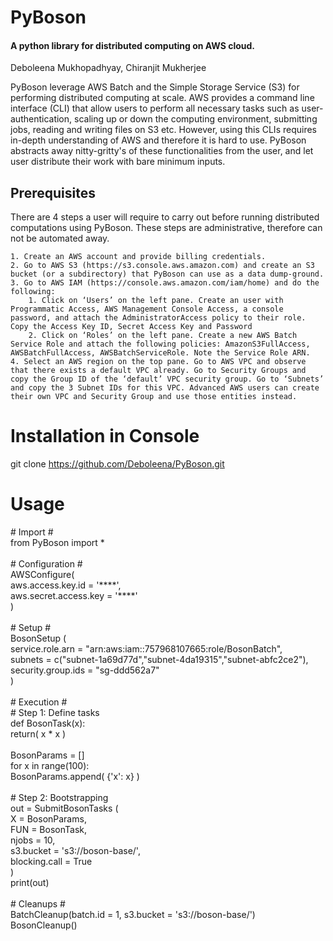 # PyBoson
#### A python library for distributed computing on AWS cloud.
Deboleena Mukhopadhyay, Chiranjit Mukherjee

PyBoson leverage AWS Batch and the Simple Storage Service (S3) for performing distributed computing at scale. AWS provides a command line interface (CLI) that allow users to perform all necessary tasks such as user-authentication, scaling up or down the computing environment, submitting jobs, reading and writing files on S3 etc. However, using this CLIs requires in-depth understanding of AWS and therefore it is hard to use. PyBoson abstracts away nitty-gritty's of these functionalities from the user, and let user distribute their work with bare minimum inputs.

## Prerequisites
There are 4 steps a user will require to carry out before running distributed computations using PyBoson. These steps are administrative, therefore can not be automated away.

    1. Create an AWS account and provide billing credentials.
    2. Go to AWS S3 (https://s3.console.aws.amazon.com) and create an S3 bucket (or a subdirectory) that PyBoson can use as a data dump-ground.
    3. Go to AWS IAM (https://console.aws.amazon.com/iam/home) and do the following:
        1. Click on ‘Users’ on the left pane. Create an user with Programmatic Access, AWS Management Console Access, a console password, and attach the AdministratorAccess policy to their role. Copy the Access Key ID, Secret Access Key and Password
        2. Click on ‘Roles’ on the left pane. Create a new AWS Batch Service Role and attach the following policies: AmazonS3FullAccess, AWSBatchFullAccess, AWSBatchServiceRole. Note the Service Role ARN.
    4. Select an AWS region on the top pane. Go to AWS VPC and observe that there exists a default VPC already. Go to Security Groups and copy the Group ID of the ‘default’ VPC security group. Go to ‘Subnets’ and copy the 3 Subnet IDs for this VPC. Advanced AWS users can create their own VPC and Security Group and use those entities instead.



# Installation in Console
git clone https://github.com/Deboleena/PyBoson.git

# Usage
\# Import \#\
from PyBoson import \*\
\
\# Configuration \#\
AWSConfigure(\
  aws.access.key.id = '\*\*\*\*',\
  aws.secret.access.key = '\*\*\*\*'\
)\
\
\# Setup \#\
BosonSetup (\
  service.role.arn = "arn:aws:iam::757968107665:role/BosonBatch",\
  subnets = c("subnet-1a69d77d","subnet-4da19315","subnet-abfc2ce2"),\
  security.group.ids = "sg-ddd562a7"\
)\
\
\# Execution \#\
\# Step 1: Define tasks\
def BosonTask(x):\
	return( x * x )\
\
BosonParams = []\
for x in range(100):\
	BosonParams.append( {'x': x} )\
\
\# Step 2: Bootstrapping\
out = SubmitBosonTasks (\
  X = BosonParams,\
  FUN = BosonTask,\
  njobs = 10,\
  s3.bucket = 's3://boson-base/',\
  blocking.call = True\
)\
print(out)\
\
\# Cleanups \#\
BatchCleanup(batch.id = 1, s3.bucket = 's3://boson-base/')\
BosonCleanup()
